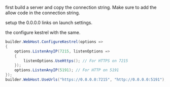 first build a server and copy the connection string. Make sure to add the allow code in the connection string.

setup the 0.0.0.0 links on launch settings.

the configure kestrel with the same.
```c#
builder.WebHost.ConfigureKestrel(options =>
{
    options.ListenAnyIP(7215, listenOptions =>
    {
        listenOptions.UseHttps(); // For HTTPS on 7215
    });
    options.ListenAnyIP(5191); // For HTTP on 5191
});
builder.WebHost.UseUrls("https://0.0.0.0:7215", "http://0.0.0.0:5191");
```